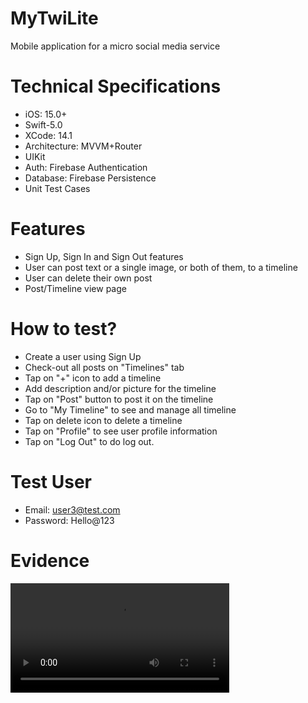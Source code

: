 # MyTwiLite
Mobile application for a micro social media service

# Technical Specifications
- iOS: 15.0+
- Swift-5.0
- XCode: 14.1
- Architecture: MVVM+Router
- UIKit
- Auth: Firebase Authentication
- Database: Firebase Persistence
- Unit Test Cases

# Features
- Sign Up, Sign In and Sign Out features
- User can post text or a single image, or both of them, to a timeline
- User can delete their own post
- Post/Timeline view page

# How to test?
- Create a user using Sign Up
- Check-out all posts on "Timelines" tab
- Tap on "+" icon to add a timeline
- Add description and/or picture for the timeline
- Tap on "Post" button to post it on the timeline
- Go to "My Timeline" to see and manage all timeline
- Tap on delete icon to delete a timeline
- Tap on "Profile" to see user profile information
- Tap on "Log Out" to do log out.

# Test User
- Email: user3@test.com
- Password: Hello@123

# Evidence
<video width=350, src="">

# Third-Party Libraries
- [Firebase](https://firebase.google.com/docs/auth/ios/start): Firebase Database & Authentication
- [IQKeyboardManagerSwift](https://github.com/hackiftekhar/IQKeyboardManager): Manage scrollview while keyboard appears
- [NVActivityIndicatorView](https://github.com/ninjaprox/NVActivityIndicatorView): To show activity indicator
- [Kingfisher](https://github.com/onevcat/Kingfisher): Download and cache images from the web 
- [SkyFloatingLabelTextField](https://github.com/Skyscanner/SkyFloatingLabelTextField): Custom text field
- [Toast-Swift](https://github.com/scalessec/Toast-Swift): Show toast messages 
